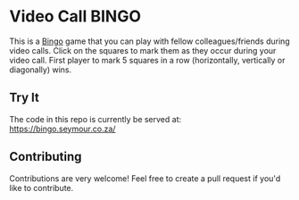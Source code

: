 # Video Call BINGO

This is a [Bingo](https://en.wikipedia.org/wiki/Bingo_(American_version)) game that you can play with fellow colleagues/friends during video calls. Click on the squares to mark them as they occur during your video call. First player to mark 5 squares in a row (horizontally, vertically or diagonally) wins.

## Try It

The code in this repo is currently be served at:<br>
https://bingo.seymour.co.za/

## Contributing

Contributions are very welcome! Feel free to create a pull request if you'd like to contribute.
